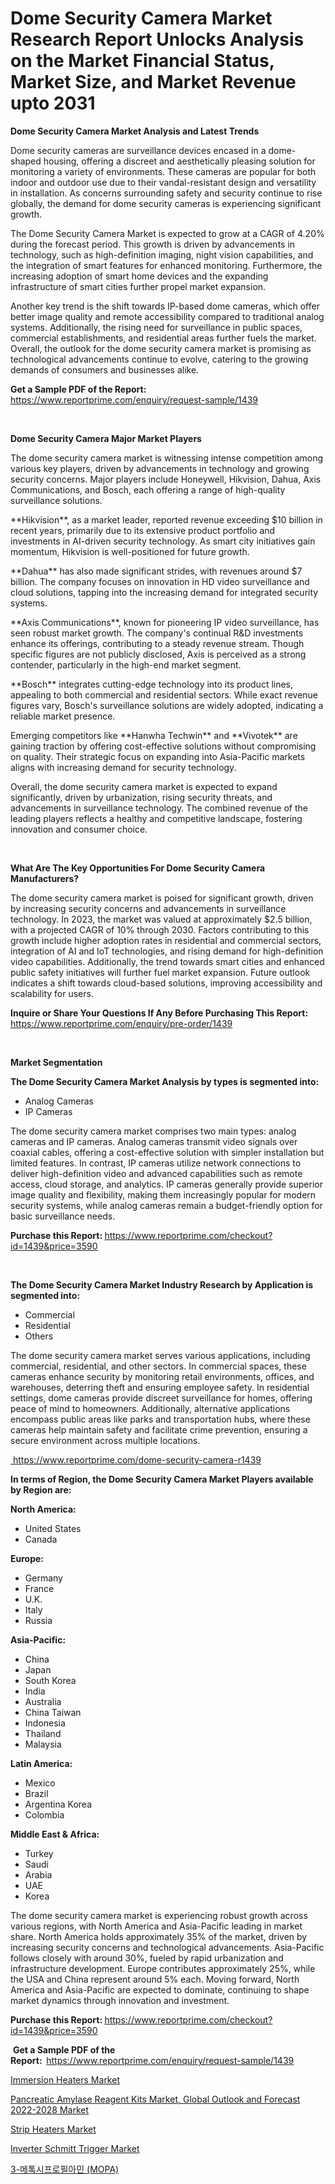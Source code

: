 <p><h1>Dome Security Camera Market Research Report Unlocks Analysis on the Market Financial Status, Market Size, and Market Revenue upto 2031</h1></p><p><strong>Dome Security Camera Market Analysis and Latest Trends</strong></p>
<p><p>Dome security cameras are surveillance devices encased in a dome-shaped housing, offering a discreet and aesthetically pleasing solution for monitoring a variety of environments. These cameras are popular for both indoor and outdoor use due to their vandal-resistant design and versatility in installation. As concerns surrounding safety and security continue to rise globally, the demand for dome security cameras is experiencing significant growth.</p><p>The Dome Security Camera Market is expected to grow at a CAGR of 4.20% during the forecast period. This growth is driven by advancements in technology, such as high-definition imaging, night vision capabilities, and the integration of smart features for enhanced monitoring. Furthermore, the increasing adoption of smart home devices and the expanding infrastructure of smart cities further propel market expansion. </p><p>Another key trend is the shift towards IP-based dome cameras, which offer better image quality and remote accessibility compared to traditional analog systems. Additionally, the rising need for surveillance in public spaces, commercial establishments, and residential areas further fuels the market. Overall, the outlook for the dome security camera market is promising as technological advancements continue to evolve, catering to the growing demands of consumers and businesses alike.</p></p>
<p><strong>Get a Sample PDF of the Report:&nbsp;</strong> <a href="https://www.reportprime.com/enquiry/request-sample/1439">https://www.reportprime.com/enquiry/request-sample/1439</a></p>
<p>&nbsp;</p>
<p><strong>Dome Security Camera Major Market Players</strong></p>
<p><p>The dome security camera market is witnessing intense competition among various key players, driven by advancements in technology and growing security concerns. Major players include Honeywell, Hikvision, Dahua, Axis Communications, and Bosch, each offering a range of high-quality surveillance solutions.</p><p>**Hikvision**, as a market leader, reported revenue exceeding $10 billion in recent years, primarily due to its extensive product portfolio and investments in AI-driven security technology. As smart city initiatives gain momentum, Hikvision is well-positioned for future growth.</p><p>**Dahua** has also made significant strides, with revenues around $7 billion. The company focuses on innovation in HD video surveillance and cloud solutions, tapping into the increasing demand for integrated security systems.</p><p>**Axis Communications**, known for pioneering IP video surveillance, has seen robust market growth. The company's continual R&D investments enhance its offerings, contributing to a steady revenue stream. Though specific figures are not publicly disclosed, Axis is perceived as a strong contender, particularly in the high-end market segment.</p><p>**Bosch** integrates cutting-edge technology into its product lines, appealing to both commercial and residential sectors. While exact revenue figures vary, Bosch's surveillance solutions are widely adopted, indicating a reliable market presence.</p><p>Emerging competitors like **Hanwha Techwin** and **Vivotek** are gaining traction by offering cost-effective solutions without compromising on quality. Their strategic focus on expanding into Asia-Pacific markets aligns with increasing demand for security technology.</p><p>Overall, the dome security camera market is expected to expand significantly, driven by urbanization, rising security threats, and advancements in surveillance technology. The combined revenue of the leading players reflects a healthy and competitive landscape, fostering innovation and consumer choice.</p></p>
<p>&nbsp;</p>
<p><strong>What Are The Key Opportunities For Dome Security Camera Manufacturers?</strong></p>
<p><p>The dome security camera market is poised for significant growth, driven by increasing security concerns and advancements in surveillance technology. In 2023, the market was valued at approximately $2.5 billion, with a projected CAGR of 10% through 2030. Factors contributing to this growth include higher adoption rates in residential and commercial sectors, integration of AI and IoT technologies, and rising demand for high-definition video capabilities. Additionally, the trend towards smart cities and enhanced public safety initiatives will further fuel market expansion. Future outlook indicates a shift towards cloud-based solutions, improving accessibility and scalability for users.</p></p>
<p><strong>Inquire or Share Your Questions If Any Before Purchasing This Report:</strong> <a href="https://www.reportprime.com/enquiry/pre-order/1439">https://www.reportprime.com/enquiry/pre-order/1439</a></p>
<p>&nbsp;</p>
<p><strong>Market Segmentation</strong></p>
<p><strong>The Dome Security Camera Market Analysis by types is segmented into:</strong></p>
<p><ul><li>Analog Cameras</li><li>IP Cameras</li></ul></p>
<p><p>The dome security camera market comprises two main types: analog cameras and IP cameras. Analog cameras transmit video signals over coaxial cables, offering a cost-effective solution with simpler installation but limited features. In contrast, IP cameras utilize network connections to deliver high-definition video and advanced capabilities such as remote access, cloud storage, and analytics. IP cameras generally provide superior image quality and flexibility, making them increasingly popular for modern security systems, while analog cameras remain a budget-friendly option for basic surveillance needs.</p></p>
<p><strong>Purchase this Report:&nbsp;</strong><a href="https://www.reportprime.com/checkout?id=1439&price=3590">https://www.reportprime.com/checkout?id=1439&price=3590</a></p>
<p>&nbsp;</p>
<p><strong>The Dome Security Camera Market Industry Research by Application is segmented into:</strong></p>
<p><ul><li>Commercial</li><li>Residential</li><li>Others</li></ul></p>
<p><p>The dome security camera market serves various applications, including commercial, residential, and other sectors. In commercial spaces, these cameras enhance security by monitoring retail environments, offices, and warehouses, deterring theft and ensuring employee safety. In residential settings, dome cameras provide discreet surveillance for homes, offering peace of mind to homeowners. Additionally, alternative applications encompass public areas like parks and transportation hubs, where these cameras help maintain safety and facilitate crime prevention, ensuring a secure environment across multiple locations.</p></p>
<p><a href="https://www.reportprime.com/dome-security-camera-r1439">&nbsp;https://www.reportprime.com/dome-security-camera-r1439</a></p>
<p><strong>In terms of Region, the Dome Security Camera Market Players available by Region are:</strong></p>
<p>
    <p> <strong> North America: </strong>
        <ul>
            <li>United States</li>
            <li>Canada</li>
        </ul>
        </p> 
    <p> <strong> Europe: </strong>
        <ul>
            <li>Germany</li>
            <li>France</li>
            <li>U.K.</li>
            <li>Italy</li>
            <li>Russia</li>
        </ul>
        </p> 
    <p> <strong> Asia-Pacific: </strong>
        <ul>
            <li>China</li>
            <li>Japan</li>
            <li>South Korea</li>
            <li>India</li>
            <li>Australia</li>
            <li>China Taiwan</li>
            <li>Indonesia</li>
            <li>Thailand</li>
            <li>Malaysia</li>
        </ul>
        </p> 
    <p> <strong> Latin America: </strong>
        <ul>
            <li>Mexico</li>
            <li>Brazil</li>
            <li>Argentina Korea</li>
            <li>Colombia</li>
        </ul>
        </p> 
    <p> <strong> Middle East & Africa: </strong>
        <ul>
            <li>Turkey</li>
            <li>Saudi</li>
            <li>Arabia</li>
            <li>UAE</li>
            <li>Korea</li>
        </ul>
    </p>
    </p>
<p><p>The dome security camera market is experiencing robust growth across various regions, with North America and Asia-Pacific leading in market share. North America holds approximately 35% of the market, driven by increasing security concerns and technological advancements. Asia-Pacific follows closely with around 30%, fueled by rapid urbanization and infrastructure development. Europe contributes approximately 25%, while the USA and China represent around 5% each. Moving forward, North America and Asia-Pacific are expected to dominate, continuing to shape market dynamics through innovation and investment.</p></p>
<p><strong>Purchase this Report: </strong><a href="https://www.reportprime.com/checkout?id=1439&price=3590">https://www.reportprime.com/checkout?id=1439&price=3590</a></p>
<p>&nbsp;<strong>Get a Sample PDF of the Report:&nbsp;&nbsp;</strong><a href="https://www.reportprime.com/enquiry/request-sample/1439">https://www.reportprime.com/enquiry/request-sample/1439</a></p>
<p><strong></strong></p>
<p><p><a href="https://www.linkedin.com/pulse/immersion-heaters-market-research-report-exploring-size-revenue-upxec?trackingId=RPNw7vbQSyWb59vyj%2FMubg%3D%3D">Immersion Heaters Market</a></p><p><a href="https://medium.com/@harleywyman28/the-pancreatic-amylase-reagent-kits-market-global-outlook-and-forecast-2022-2028-market-is-c5b780095b3d?postPublishedType=initial">Pancreatic Amylase Reagent Kits Market, Global Outlook and Forecast 2022-2028 Market</a></p><p><a href="https://www.linkedin.com/pulse/strip-heaters-market-size-growth-trends-statistics-hx9vc?trackingId=rzNgg9LdRA2viRj%2F5EiycA%3D%3D">Strip Heaters Market</a></p><p><a href="https://github.com/BryceTownsendr/Market-Research-Report-List-6/blob/main/inverter-schmitt-trigger-market.md">Inverter Schmitt Trigger Market</a></p><p><a href="https://medium.com/@chungcameron76/%EC%84%B8%EA%B3%84-3-methoxypropylamine-mopa-market-%EC%9D%80-2024%EC%97%90%EC%84%9C-2031%EB%A1%9C-%EC%97%B0%ED%8F%89%EA%B7%A0-%EC%A6%9D%EA%B0%80%EC%9C%A8%EC%9D%84-%EB%B3%B4%EC%9D%BC-%EA%B2%83%EC%9C%BC%EB%A1%9C-%EC%98%88%EC%83%81%EB%90%A9%EB%8B%88%EB%8B%A4-a5aed6245368">3-메톡시프로필아민 (MOPA)</a></p></p>